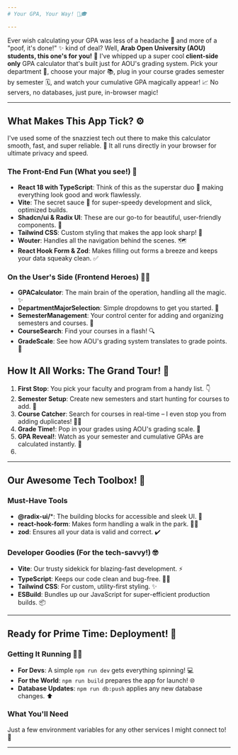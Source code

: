 ```yaml
---
# Your GPA, Your Way! 🚀🎓

---
```


Ever wish calculating your GPA was less of a headache 🤯 and more of a "poof, it's done!" ✨ kind of deal? Well, **Arab Open University (AOU) students, this one's for you!** 🎉 I've whipped up a super cool **client-side only** GPA calculator that's built just for AOU's grading system. Pick your department 🏫, choose your major 📚, plug in your course grades semester by semester 🗓️, and watch your cumulative GPA magically appear! 📈 No servers, no databases, just pure, in-browser magic!

---

## What Makes This App Tick? ⚙️

I've used some of the snazziest tech out there to make this calculator smooth, fast, and super reliable. 💨 It all runs directly in your browser for ultimate privacy and speed.

### The Front-End Fun (What you see!) 👀

* **React 18 with TypeScript**: Think of this as the superstar duo 🌟 making everything look good and work flawlessly.
* **Vite**: The secret sauce 🤫 for super-speedy development and slick, optimized builds.
* **Shadcn/ui & Radix UI**: These are our go-to for beautiful, user-friendly components. 💖
* **Tailwind CSS**: Custom styling that makes the app look sharp! 🎨
* **Wouter**: Handles all the navigation behind the scenes. 🗺️
* **React Hook Form & Zod**: Makes filling out forms a breeze and keeps your data squeaky clean. ✅

### On the User's Side (Frontend Heroes) 🦸‍♀️

* **GPACalculator**: The main brain of the operation, handling all the magic. ✨
* **DepartmentMajorSelection**: Simple dropdowns to get you started. 🔽
* **SemesterManagement**: Your control center for adding and organizing semesters and courses. 📆
* **CourseSearch**: Find your courses in a flash! 🔍
* **GradeScale**: See how AOU's grading system translates to grade points. 💯

## How It All Works: The Grand Tour! 🎢

1.  **First Stop**: You pick your faculty and program from a handy list. 👇
2.  **Semester Setup**: Create new semesters and start hunting for courses to add. 🎯
3.  **Course Catcher**: Search for courses in real-time – I even stop you from adding duplicates! 🚫👯
4.  **Grade Time!**: Pop in your grades using AOU's grading scale. 📝
5.  **GPA Reveal!**: Watch as your semester and cumulative GPAs are calculated instantly. 🚀
6.  
---

## Our Awesome Tech Toolbox! 🧰

### Must-Have Tools

* **@radix-ui/***: The building blocks for accessible and sleek UI. 🧱
* **react-hook-form**: Makes form handling a walk in the park. 🚶‍♀️
* **zod**: Ensures all your data is valid and correct. ✔️

### Developer Goodies (For the tech-savvy!) 🤓

* **Vite**: Our trusty sidekick for blazing-fast development. ⚡
* **TypeScript**: Keeps our code clean and bug-free. 🐞🚫
* **Tailwind CSS**: For custom, utility-first styling. ✨
* **ESBuild**: Bundles up our JavaScript for super-efficient production builds. 📦

---

## Ready for Prime Time: Deployment! 🚀

### Getting It Running 🏃‍♀️

* **For Devs**: A simple `npm run dev` gets everything spinning! 💻
* **For the World**: `npm run build` prepares the app for launch! 🌐
* **Database Updates**: `npm run db:push` applies any new database changes. ⬆️

### What You'll Need

Just a few environment variables for any other services I might connect to! 🔑

---
